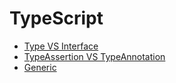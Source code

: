 # TypeScript

- [Type VS Interface](./Type&Interface.md)
- [TypeAssertion VS TypeAnnotation](./TypeAssertion.md)
- [Generic](./Generics.md)
